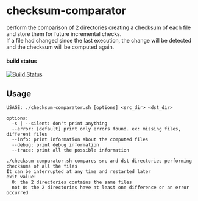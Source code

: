 # checksum-comparator
perform the comparison of 2 directories creating a checksum of each file and store them for future incremental checks.   
If a file had changed since the last execution, the change will be detected and the checksum will be computed again.

#### build status
[![Build Status](https://dev.azure.com/matteomazza/matteomazza/_apis/build/status/matteomazza91.checksum-comparator?branchName=master)](https://dev.azure.com/matteomazza/matteomazza/_build/latest?definitionId=1&branchName=master)

## Usage

```
USAGE: ./checksum-comparator.sh [options] <src_dir> <dst_dir>

options:
  -s | --silent: don't print anything
  --error: [default] print only errors found. ex: missing files, different files
  --info: print information about the computed files
  --debug: print debug information
  --trace: print all the possible information

./checksum-comparator.sh compares src and dst directories performing checksums of all the files
It can be interrupted at any time and restarted later
exit value:
  0: the 2 directories contains the same files
  not 0: the 2 directories have at least one difference or an error occurred
```
